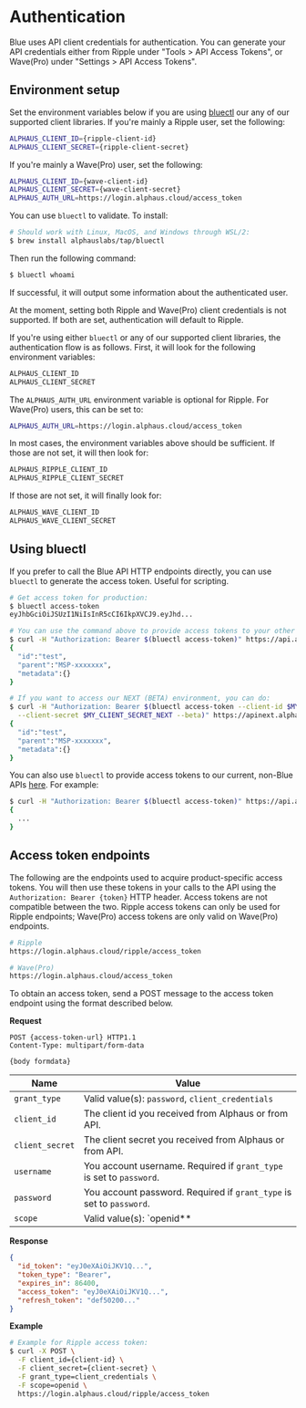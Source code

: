 # Authentication
Blue uses API client credentials for authentication. You can generate your API credentials either from Ripple under "Tools > API Access Tokens", or Wave(Pro) under "Settings > API Access Tokens".

## Environment setup
Set the environment variables below if you are using [bluectl](https://github.com/alphauslabs/bluectl) our any of our supported client libraries. If you're mainly a Ripple user, set the following:
```sh
ALPHAUS_CLIENT_ID={ripple-client-id}
ALPHAUS_CLIENT_SECRET={ripple-client-secret}
```

If you're mainly a Wave(Pro) user, set the following:
```sh
ALPHAUS_CLIENT_ID={wave-client-id}
ALPHAUS_CLIENT_SECRET={wave-client-secret}
ALPHAUS_AUTH_URL=https://login.alphaus.cloud/access_token
```

You can use `bluectl` to validate. To install:
```sh
# Should work with Linux, MacOS, and Windows through WSL/2:
$ brew install alphauslabs/tap/bluectl
```

 Then run the following command:
```sh
$ bluectl whoami
```

If successful, it will output some information about the authenticated user.

At the moment, setting both Ripple and Wave(Pro) client credentials is not supported. If both are set, authentication will default to Ripple.

If you're using either `bluectl` or any of our supported client libraries, the authentication flow is as follows. First, it will look for the following environment variables:
```sh
ALPHAUS_CLIENT_ID
ALPHAUS_CLIENT_SECRET
```

The `ALPHAUS_AUTH_URL` environment variable is optional for Ripple. For Wave(Pro) users, this can be set to:
```sh
ALPHAUS_AUTH_URL=https://login.alphaus.cloud/access_token
```

In most cases, the environment variables above should be sufficient. If those are not set, it will then look for:
```sh
ALPHAUS_RIPPLE_CLIENT_ID
ALPHAUS_RIPPLE_CLIENT_SECRET
```

If those are not set, it will finally look for:
```sh
ALPHAUS_WAVE_CLIENT_ID
ALPHAUS_WAVE_CLIENT_SECRET
```

## Using bluectl
If you prefer to call the Blue API HTTP endpoints directly, you can use `bluectl` to generate the access token. Useful for scripting.
```sh
# Get access token for production:
$ bluectl access-token
eyJhbGciOiJSUzI1NiIsInR5cCI6IkpXVCJ9.eyJhd...

# You can use the command above to provide access tokens to your other commands. For example:
$ curl -H "Authorization: Bearer $(bluectl access-token)" https://api.alphaus.cloud/m/blue/iam/v1/whoami | jq
{
  "id":"test",
  "parent":"MSP-xxxxxxx",
  "metadata":{}
}

# If you want to access our NEXT (BETA) environment, you can do:
$ curl -H "Authorization: Bearer $(bluectl access-token --client-id $MY_CLIENT_ID_NEXT \
  --client-secret $MY_CLIENT_SECRET_NEXT --beta)" https://apinext.alphaus.cloud/m/blue/iam/v1/whoami | jq
{
  "id":"test",
  "parent":"MSP-xxxxxxx",
  "metadata":{}
}
```

You can also use `bluectl` to provide access tokens to our current, non-Blue APIs [here](https://docs.mobingi.com/v/api-reference/). For example:
```sh
$ curl -H "Authorization: Bearer $(bluectl access-token)" https://api.alphaus.cloud/m/ripple/user | jq
{
  ...
}
```

## Access token endpoints
The following are the endpoints used to acquire product-specific access tokens. You will then use these tokens in your calls to the API using the `Authorization: Bearer {token}` HTTP header. Access tokens are not compatible between the two. Ripple access tokens can only be used for Ripple endpoints; Wave(Pro) access tokens are only valid on Wave(Pro) endpoints.

```sh
# Ripple
https://login.alphaus.cloud/ripple/access_token

# Wave(Pro)
https://login.alphaus.cloud/access_token
```

To obtain an access token, send a POST message to the access token endpoint using the format described below.

**Request**

```
POST {access-token-url} HTTP1.1
Content-Type: multipart/form-data

{body formdata}
```

| **Name** | **Value** |
|---|---|
| `grant_type` | Valid value(s): `password`, `client_credentials` |
| `client_id` | The client id you received from Alphaus or from API. |
| `client_secret` | The client secret you received from Alphaus or from API. |
| `username` | You account username. Required if `grant_type` is set to `password`. |
| `password` | You account password. Required if `grant_type` is set to `password`. |
| `scope` | Valid value(s): `openid** |

**Response**

```json
{
  "id_token": "eyJ0eXAiOiJKV1Q...",
  "token_type": "Bearer",
  "expires_in": 86400,
  "access_token": "eyJ0eXAiOiJKV1Q...",
  "refresh_token": "def50200..."
}
```

**Example**

```sh
# Example for Ripple access token:
$ curl -X POST \
  -F client_id={client-id} \
  -F client_secret={client-secret} \
  -F grant_type=client_credentials \
  -F scope=openid \
  https://login.alphaus.cloud/ripple/access_token
```
